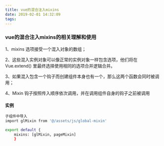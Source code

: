 ```yaml
---
title: vue的混合注入mixins
date: 2019-02-01 14:32:09
tags:
---
```

### vue的混合注入mixins的相关理解和使用

1、mixins 选项接受一个混入对象的数组；

2、这些混入实例对象可以像正常的实例对象一样包含选项，他们将在 Vue.extend() 里最终选择使用相同的选项合并逻辑合并。

3、如果混入包含一个钩子而创建组件本身也有一个，那么这两个函数会同时被调用；

4、Mixin 钩子按照传入顺序依次调用，并在调用组件自身的钩子之前被调用

#### 实例

```bash
子组件中导入
import glMixin from '@/assets/js/global-mixin'

export default {
	mixins: [glMixin, pageMixin]
	}
```



